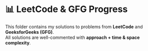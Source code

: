 # 📊 LeetCode & GFG Progress

This folder contains my solutions to problems from **LeetCode** and **GeeksforGeeks (GFG)**.  
All solutions are well-commented with **approach + time & space complexity**.